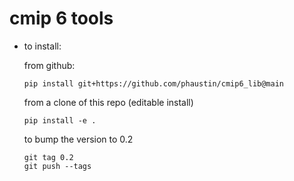 # cmip 6 tools

* to install:

    from github:
    
      pip install git+https://github.com/phaustin/cmip6_lib@main

  
    from a clone of this repo (editable install)
    
      pip install -e . 
      
    to bump the version to 0.2
    
      git tag 0.2
      git push --tags
      
    
      
